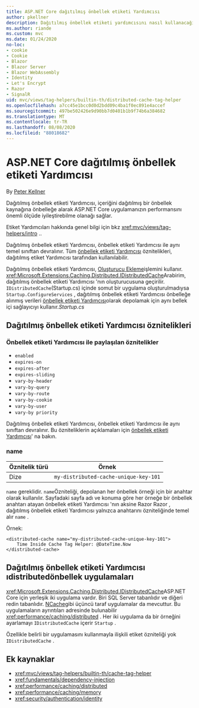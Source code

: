 ```yaml
---
title: ASP.NET Core dağıtılmış önbellek etiketi Yardımcısı
author: pkellner
description: Dağıtılmış önbellek etiketi yardımcısını nasıl kullanacağınızı öğrenin.
ms.author: riande
ms.custom: mvc
ms.date: 01/24/2020
no-loc:
- cookie
- Cookie
- Blazor
- Blazor Server
- Blazor WebAssembly
- Identity
- Let's Encrypt
- Razor
- SignalR
uid: mvc/views/tag-helpers/builtin-th/distributed-cache-tag-helper
ms.openlocfilehash: a7cc45e1bcc0d0d2bdd09c4ba1f0ec891e4accef
ms.sourcegitcommit: 497be502426e9d90bb7d0401b1b9f74b6a384682
ms.translationtype: MT
ms.contentlocale: tr-TR
ms.lasthandoff: 08/08/2020
ms.locfileid: "88018682"
---
```

# <a name="distributed-cache-tag-helper-in-aspnet-core"></a>ASP.NET Core dağıtılmış önbellek etiketi Yardımcısı

By [Peter Kellner](https://peterkellner.net)

Dağıtılmış önbellek etiketi Yardımcısı, içeriğini dağıtılmış bir önbellek kaynağına önbelleğe alarak ASP.NET Core uygulamanızın performansını önemli ölçüde iyileştirebilme olanağı sağlar.

Etiket Yardımcıları hakkında genel bilgi için bkz <xref:mvc/views/tag-helpers/intro> ..

Dağıtılmış önbellek etiketi Yardımcısı, önbellek etiketi Yardımcısı ile aynı temel sınıftan devralınır. Tüm [önbellek etiketi Yardımcısı](xref:mvc/views/tag-helpers/builtin-th/cache-tag-helper) öznitelikleri, dağıtılmış etiket Yardımcısı tarafından kullanılabilir.

Dağıtılmış önbellek etiketi Yardımcısı, [Oluşturucu Ekleme](xref:fundamentals/dependency-injection#constructor-injection-behavior)işlemini kullanır. <xref:Microsoft.Extensions.Caching.Distributed.IDistributedCache>Arabirim, dağıtılmış önbellek etiketi Yardımcısı 'nın oluşturucusuna geçirilir. `IDistributedCache`(Startup.cs) içinde somut bir uygulama oluşturulmadıysa `Startup.ConfigureServices` , dağıtılmış önbellek etiketi Yardımcısı önbelleğe alınmış verileri [önbellek etiketi Yardımcısı](xref:mvc/views/tag-helpers/builtin-th/cache-tag-helper)olarak depolamak için aynı bellek içi sağlayıcıyı kullanır.*Startup.cs*

## <a name="distributed-cache-tag-helper-attributes"></a>Dağıtılmış önbellek etiketi Yardımcısı öznitelikleri

### <a name="attributes-shared-with-the-cache-tag-helper"></a>Önbellek etiketi Yardımcısı ile paylaşılan öznitelikler

* `enabled`
* `expires-on`
* `expires-after`
* `expires-sliding`
* `vary-by-header`
* `vary-by-query`
* `vary-by-route`
* `vary-by-cookie`
* `vary-by-user`
* `vary-by priority`

Dağıtılmış önbellek etiketi Yardımcısı, önbellek etiketi Yardımcısı ile aynı sınıftan devralınır. Bu özniteliklerin açıklamaları için [önbellek etiketi Yardımcısı](xref:mvc/views/tag-helpers/builtin-th/cache-tag-helper)' na bakın.

### <a name="name"></a>name

| Öznitelik türü | Örnek                               |
| -------------- | ------------------------------------- |
| Dize         | `my-distributed-cache-unique-key-101` |

`name` gereklidir. `name`Özniteliği, depolanan her önbellek örneği için bir anahtar olarak kullanılır. Sayfadaki sayfa adı ve konuma göre her örneğe bir önbellek anahtarı atayan önbellek etiketi Yardımcısı 'nın aksine Razor Razor , dağıtılmış önbellek etiketi Yardımcısı yalnızca anahtarını özniteliğinde temel alır `name` .

Örnek:

```cshtml
<distributed-cache name="my-distributed-cache-unique-key-101">
    Time Inside Cache Tag Helper: @DateTime.Now
</distributed-cache>
```

## <a name="distributed-cache-tag-helper-idistributedcache-implementations"></a>Dağıtılmış önbellek etiketi Yardımcısı ıdistributedönbellek uygulamaları

<xref:Microsoft.Extensions.Caching.Distributed.IDistributedCache>ASP.NET Core için yerleşik iki uygulama vardır. Biri SQL Server tabanlıdır ve diğeri redin tabanlıdır. [NCache](http://www.alachisoft.com/ncache/aspnet-core-idistributedcache-ncache.html)gibi üçüncü taraf uygulamalar da mevcuttur. Bu uygulamaların ayrıntıları adresinde bulunabilir <xref:performance/caching/distributed> . Her iki uygulama da bir örneğini ayarlamayı `IDistributedCache` içerir `Startup` .

Özellikle belirli bir uygulamasını kullanmayla ilişkili etiket özniteliği yok `IDistributedCache` .

## <a name="additional-resources"></a>Ek kaynaklar

* <xref:mvc/views/tag-helpers/builtin-th/cache-tag-helper>
* <xref:fundamentals/dependency-injection>
* <xref:performance/caching/distributed>
* <xref:performance/caching/memory>
* <xref:security/authentication/identity>
